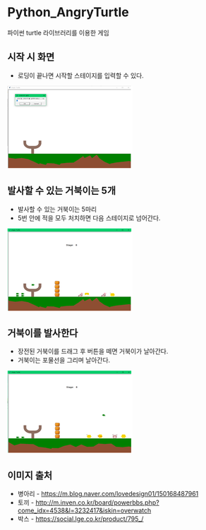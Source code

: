 # Python_AngryTurtle
파이썬 turtle 라이브러리를 이용한 게임  

시작 시 화면
-
- 로딩이 끝나면 시작할 스테이지를 입력할 수 있다.  
<img src="/screenshot/1.png">  
<br/>

발사할 수 있는 거북이는 5개
-
- 발사할 수 있는 거북이는 5마리
- 5번 안에 적을 모두 처치하면 다음 스테이지로 넘어간다.  
<img src="/screenshot/2.png">  
<br/>

거북이를 발사한다
-
- 장전된 거북이를 드래그 후 버튼을 떼면 거북이가 날아간다.
- 거북이는 포물선을 그리며 날아간다.  
<img src="/screenshot/3.png">  
<br/>

이미지 출처
-
- 병아리 - https://m.blog.naver.com/lovedesign01/150168487961
- 토끼 - http://m.inven.co.kr/board/powerbbs.php?come_idx=4538&l=3232417&iskin=overwatch
- 박스 - https://social.lge.co.kr/product/795_/